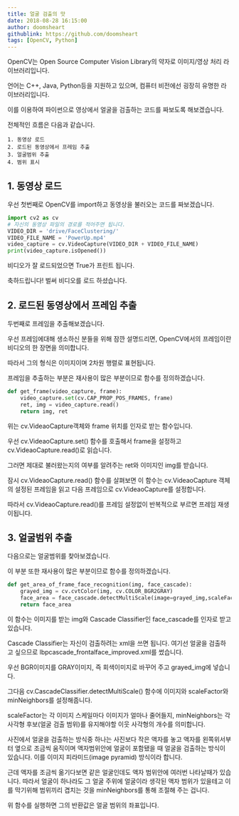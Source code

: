 ```yaml
---
title: 얼굴 검출의 맛
date: 2018-08-28 16:15:00
author: doomsheart
githublink: https://github.com/doomsheart
tags: [OpenCV, Python]  
---
```


OpenCV는 Open Source Computer Vision Library의 약자로 이미지/영상 처리 라이브러리입니다.

언어는 C++, Java, Python등을 지원하고 있으며, 컴퓨터 비전에선 굉장히 유명한 라이브러리입니다.

이를 이용하여 파이썬으로 영상에서 얼굴을 검출하는 코드를 짜보도록 해보겠습니다.

전체적인 흐름은 다음과 같습니다.

    1. 동영상 로드
    2. 로드된 동영상에서 프레임 추출
    3. 얼굴범위 추출
    4. 범위 표시

## 1. 동영상 로드

우선 첫번째로 OpenCV를 import하고 동영상을 불러오는 코드를 짜보겠습니다.
```Python
import cv2 as cv
# 자신의 동영상 파일의 경로를 적어주면 됩니다.
VIDEO_DIR = 'drive/FaceClustering/'
VIDEO_FILE_NAME = 'PowerUp.mp4'
video_capture = cv.VideoCapture(VIDEO_DIR + VIDEO_FILE_NAME)
print(video_capture.isOpened())
```
비디오가 잘 로드되었으면 True가 프린트 됩니다.

축하드립니다! 벌써 비디오를 로드 하셨습니다.


## 2. 로드된 동영상에서 프레임 추출

두번째로 프레임을 추출해보겠습니다.

우선 프레임에대해 생소하신 분들을 위해 잠깐 설명드리면, OpenCV에서의 프레임이란 비디오의 한 장면을 의미합니다. 

따라서 그의 형식은 이미지이며 2차원 행렬로 표현됩니다.

프레임을 추출하는 부분은 재사용이 많은 부분이므로 함수를 정의하겠습니다.
```Python
def get_frame(video_capture, frame):
    video_capture.set(cv.CAP_PROP_POS_FRAMES, frame)
    ret, img = video_capture.read()
    return img, ret
```
위는 cv.VideaoCapture객체와 frame 위치를 인자로 받는 함수입니다.

우선 cv.VideaoCapture.set() 함수를 호출해서 frame을 설정하고 cv.VideaoCapture.read()로 읽습니다. 

그러면 제대로 불러왔는지의 여부를 알려주는 ret와 이미지인 img를 받습니다.

잠시 cv.VideaoCapture.read() 함수를 살펴보면 이 함수는 cv.VideaoCapture 객체의 설정된 프레임을 읽고 다음 프레임으로 cv.VideaoCapture를 설정합니다.

따라서 cv.VideaoCapture.read()를 프레임 설정없이 반복적으로 부르면 프레임 재생이됩니다.


## 3. 얼굴범위 추출

다음으로는 얼굴범위를 찾아보겠습니다.

이 부분 또한 재사용이 많은 부분이므로 함수를 정의하겠습니다.

```Python
def get_area_of_frame_face_recognition(img, face_cascade):
    grayed_img = cv.cvtColor(img, cv.COLOR_BGR2GRAY)
    face_area = face_cascade.detectMultiScale(image=grayed_img,scaleFactor=1.3,minNeighbors=5)
    return face_area
```

이 함수는 이미지를 받는 img와 Cascade Classifier인 face_cascade를 인자로 받고있습니다.

Cascade Classifier는 자신이 검출하려는 xml을 쓰면 됩니다. 여기선 얼굴을 검출하고 싶으므로 lbpcascade_frontalface_improved.xml를 썼습니다.

우선 BGR이미지를 GRAY이미지, 즉 회색이미지로 바꾸어 주고 grayed_img에 넣습니다.

그다음 cv.CascadeClassifier.detectMultiScale() 함수에 이미지와 scaleFactor와 minNeighbors를 설정해줍니다. 

scaleFactor는 각 이미지 스케일마다 이미지가 얼마나 줄어들지, minNeighbors는 각 사각형 후보(얼굴 검출 범위)를 유지해야할 이웃 사각형의 개수를 의미합니다. 

사진에서 얼굴을 검출하는 방식중 하나는 사진보다 작은 액자를 놓고 액자를 왼쪽위서부터 옆으로 조금씩 움직이며 액자범위안에 얼굴이 포함됐을 때 얼굴을 검출하는 방식이 있습니다. 이를 이미지 피라미드(image pyramid) 방식이라 합니다.

근데 액자를 조금씩 옮기다보면 같은 얼굴인데도 액자 범위안에 여러번 나타날때가 있습니다. 따라서 얼굴이 하나라도 그 얼굴 주위에 얼굴이라 생각된 액자 범위가 있을테고 이를 막기위해 범위끼리 겹치는 것을 minNeighbors를 통해 조절해 주는 겁니다. 

위 함수를 실행하면 그의 반환값은 얼굴 범위의 좌표입니다.